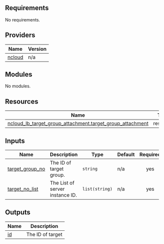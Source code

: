 <!-- BEGIN_TF_DOCS -->
## Requirements

No requirements.

## Providers

| Name | Version |
|------|---------|
| <a name="provider_ncloud"></a> [ncloud](#provider\_ncloud) | n/a |

## Modules

No modules.

## Resources

| Name | Type |
|------|------|
| [ncloud_lb_target_group_attachment.target_group_attachment](https://registry.terraform.io/providers/hashicorp/ncloud/latest/docs/resources/lb_target_group_attachment) | resource |

## Inputs

| Name | Description | Type | Default | Required |
|------|-------------|------|---------|:--------:|
| <a name="input_target_group_no"></a> [target\_group\_no](#input\_target\_group\_no) | The ID of target group. | `string` | n/a | yes |
| <a name="input_target_no_list"></a> [target\_no\_list](#input\_target\_no\_list) | The List of server instance ID. | `list(string)` | n/a | yes |

## Outputs

| Name | Description |
|------|-------------|
| <a name="output_id"></a> [id](#output\_id) | The ID of target |
<!-- END_TF_DOCS -->
